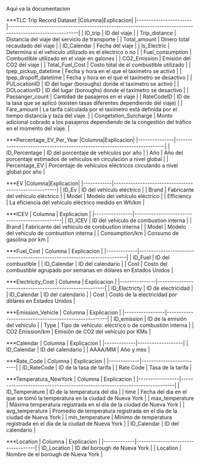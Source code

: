 Aqui va la documentacion

***TLC Trip Record Dataset
|Columna|Explicacion|
|-----------------------|-----------------------------------------------------------------------------------------------------------|
| ID_trip               | ID del viaje                                                                                              |
| Trip_distance         | Distancia del viaje del servicio de transporte                                                            |
| Total_amount          | Dinero total recaudado del viaje                                                                          |
| ID_Calendar           | Fecha del viaje                                                                                           |
| Is_Electric           | Determina si el vehículo utilizado es el electrico o no                                                   |
| Fuel_consumption      | Combustible utilizado en el viaje en galones                                                              |
| CO2_Emission          | Emisión del CO2 del viaje                                                                                 |
| Total_Fuel_Cost       | Costo total de el combustible utilizado                                                                   |
| tpep_pickup_datetime  | Fecha y hora en el que el taxímetro se activó                                                             |
| tpep_dropoff_datetime | Fecha y hora en el que el taxímetro se desactivo                                                          |
| PULocationID          | ID del lugar (boroughs) donde el taxímetro se activó                                                      |
| DOLocationID          | ID del lugar (boroughs) donde el taxímetro se desactivo                                                   |
| Passanger_count       | Cantidad de pasajeros en el viaje                                                                         |
| RateCodeID            | ID de la tasa que se aplicó (existen tasas diferentes dependiendo del viaje)                              |
| Fare_amount           | La tarifa calculada por el taxímetro está definida por el tiempo distancia y taza del viaje.              |
| Congetstion_Surcharge | Monto adicional cobrado a los pasajeros dependiendo de la congestión del tráfico en el momento del viaje. |


***Percentage_EV_Per_Year
|Columna|Explicacion|
|---------------|-------------------------------------------------------------------------|
| ID_Percentage | ID del porcentaje de vehículos por año                                  |
| Año           | Año del porcentaje estimados de vehículos en circulación a nivel global |
| Percentage_EV | Porcentaje de vehículos eléctricos circulando a nivel global por año    |

***EV
|Columna|Explicacion|
|------------|------------------------------------------------------|
| ID_Ev      | ID del vehículo eléctrico                            |
| Brand      | Fabricante del vehículo eléctrico                    |
| Model      | Modelo del vehículo eléctrico                        |
| Efficiency | La eficiencia del vehículo eléctrico medido en Wh/km |


***ICEV
| Columna        | Explicacion                                   |
|----------------|-----------------------------------------------|
| ID_ICEV        | ID del vehiculo de combustion interna         |
| Brand          | Fabricante del vehiculo de combustion interna |
| Model          | Modelo del vehiculo de combustion interna     |
| Consumption/km | Consumo de gasolina por km                    |

***Fuel_Cost
| Columna     | Explicacion                                                             |
|-------------|-------------------------------------------------------------------------|
| ID_Fuel     | ID del combustible                                                      |
| ID_Calendar | ID del calendario                                                       |
| Cost        | Costo del combustible agrupado por semanas en dólares en Estados Unidos |

***Electricity_Cost
| Columna       | Explicacion                                            |
|---------------|--------------------------------------------------------|
| ID_Electricty | ID de electricidad                                     |
| ID_Calendar   | ID del calendario                                      |
| Cost          | Costo de la electricidad por dólares en Estados Unidos |

***Emission_Vehicle
| Columna         | Explicacion                                         |
|-----------------|-----------------------------------------------------|
| ID_emission     | ID de la emisión del vehículo                       |
| Type            | Tipo de vehículo: eléctrico o de combustión interna |
| CO2 Emission/km | Emisión de CO2 del vehículo por KMs                 |

***Calendar
| Columna     | Explicacion       |
|-------------|-------------------|
| ID_Calendar | ID del calendario |
| AAAA/MM     | Año y mes         |

***Rate_Code
| Columna     | Explicacion             |
|-------------|-------------------------|
| ID_RateCode | ID de la tasa de tarifa |
| Rate Code   | Tasa de la tarifa       |

***Temperatura_NewYork
| Columna         | Explicacion                                                               |
|-----------------|---------------------------------------------------------------------------|
| ID_Temperature  | ID de la temperatura del dia                                              |
| time            | Fecha del dia en el que se tomó la temperatura en la ciudad de Nueva York |
| max_temperature | Máxima temperatura registrada en el dia de la ciudad de Nueva York        |
| avg_temperature | Promedio de temperatura registrada en el dia de la ciudad de Nueva York   |
| min_temperature | Minimo de temperatura registrada en el dia de la ciudad de Nueva York     |
| ID_Calendar     | ID del calendario                                                         |

***Location
| Columna     | Explicacion                        |
|-------------|------------------------------------|
| ID_Location | ID del borough de Nueva York       |
| Location    | Nombre de el borough de Nueva York |

